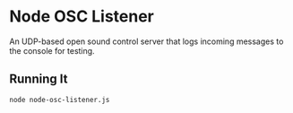 # Node OSC Listener

An UDP-based open sound control server that logs incoming messages to the console for testing.

## Running It

```node node-osc-listener.js```
